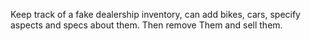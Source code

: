 Keep track of a fake dealership inventory, can add bikes, cars, specify aspects and specs about them. Then remove 
Them and sell them.
